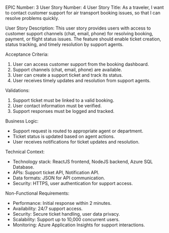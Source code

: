 EPIC Number: 3
User Story Number: 4
User Story Title: As a traveler, I want to contact customer support for air transport booking issues, so that I can resolve problems quickly.

User Story Description: This user story provides users with access to customer support channels (chat, email, phone) for resolving booking, payment, or flight status issues. The feature should enable ticket creation, status tracking, and timely resolution by support agents.

Acceptance Criteria:
1. User can access customer support from the booking dashboard.
2. Support channels (chat, email, phone) are available.
3. User can create a support ticket and track its status.
4. User receives timely updates and resolution from support agents.

Validations:
1. Support ticket must be linked to a valid booking.
2. User contact information must be verified.
3. Support responses must be logged and tracked.

Business Logic:
- Support request is routed to appropriate agent or department.
- Ticket status is updated based on agent actions.
- User receives notifications for ticket updates and resolution.

Technical Context:
- Technology stack: ReactJS frontend, NodeJS backend, Azure SQL Database.
- APIs: Support ticket API, Notification API.
- Data formats: JSON for API communication.
- Security: HTTPS, user authentication for support access.

Non-Functional Requirements:
- Performance: Initial response within 2 minutes.
- Availability: 24/7 support access.
- Security: Secure ticket handling, user data privacy.
- Scalability: Support up to 10,000 concurrent users.
- Monitoring: Azure Application Insights for support interactions.